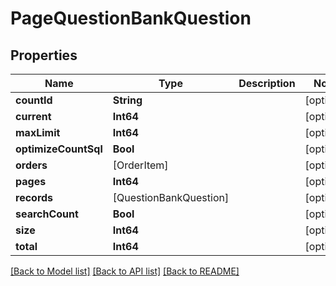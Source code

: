 # PageQuestionBankQuestion

## Properties
Name | Type | Description | Notes
------------ | ------------- | ------------- | -------------
**countId** | **String** |  | [optional] 
**current** | **Int64** |  | [optional] 
**maxLimit** | **Int64** |  | [optional] 
**optimizeCountSql** | **Bool** |  | [optional] 
**orders** | [OrderItem] |  | [optional] 
**pages** | **Int64** |  | [optional] 
**records** | [QuestionBankQuestion] |  | [optional] 
**searchCount** | **Bool** |  | [optional] 
**size** | **Int64** |  | [optional] 
**total** | **Int64** |  | [optional] 

[[Back to Model list]](../README.md#documentation-for-models) [[Back to API list]](../README.md#documentation-for-api-endpoints) [[Back to README]](../README.md)


